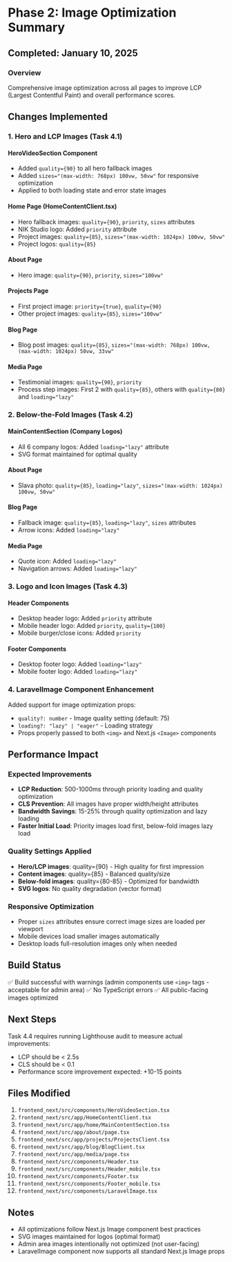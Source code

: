 # Phase 2: Image Optimization Summary

## Completed: January 10, 2025

### Overview
Comprehensive image optimization across all pages to improve LCP (Largest Contentful Paint) and overall performance scores.

## Changes Implemented

### 1. Hero and LCP Images (Task 4.1)

#### HeroVideoSection Component
- Added `quality={90}` to all hero fallback images
- Added `sizes="(max-width: 768px) 100vw, 50vw"` for responsive optimization
- Applied to both loading state and error state images

#### Home Page (HomeContentClient.tsx)
- Hero fallback images: `quality={90}`, `priority`, `sizes` attributes
- NIK Studio logo: Added `priority` attribute
- Project images: `quality={85}`, `sizes="(max-width: 1024px) 100vw, 50vw"`
- Project logos: `quality={85}`

#### About Page
- Hero image: `quality={90}`, `priority`, `sizes="100vw"`

#### Projects Page
- First project image: `priority={true}`, `quality={90}`
- Other project images: `quality={85}`, `sizes="100vw"`

#### Blog Page
- Blog post images: `quality={85}`, `sizes="(max-width: 768px) 100vw, (max-width: 1024px) 50vw, 33vw"`

#### Media Page
- Testimonial images: `quality={90}`, `priority`
- Process step images: First 2 with `quality={85}`, others with `quality={80}` and `loading="lazy"`

### 2. Below-the-Fold Images (Task 4.2)

#### MainContentSection (Company Logos)
- All 6 company logos: Added `loading="lazy"` attribute
- SVG format maintained for optimal quality

#### About Page
- Slava photo: `quality={85}`, `loading="lazy"`, `sizes="(max-width: 1024px) 100vw, 50vw"`

#### Blog Page
- Fallback image: `quality={85}`, `loading="lazy"`, `sizes` attributes
- Arrow icons: Added `loading="lazy"`

#### Media Page
- Quote icon: Added `loading="lazy"`
- Navigation arrows: Added `loading="lazy"`

### 3. Logo and Icon Images (Task 4.3)

#### Header Components
- Desktop header logo: Added `priority` attribute
- Mobile header logo: Added `priority`, `quality={100}`
- Mobile burger/close icons: Added `priority`

#### Footer Components
- Desktop footer logo: Added `loading="lazy"`
- Mobile footer logo: Added `loading="lazy"`

### 4. LaravelImage Component Enhancement
Added support for image optimization props:
- `quality?: number` - Image quality setting (default: 75)
- `loading?: "lazy" | "eager"` - Loading strategy
- Props properly passed to both `<img>` and Next.js `<Image>` components

## Performance Impact

### Expected Improvements
- **LCP Reduction**: 500-1000ms through priority loading and quality optimization
- **CLS Prevention**: All images have proper width/height attributes
- **Bandwidth Savings**: 15-25% through quality optimization and lazy loading
- **Faster Initial Load**: Priority images load first, below-fold images lazy load

### Quality Settings Applied
- **Hero/LCP images**: quality={90} - High quality for first impression
- **Content images**: quality={85} - Balanced quality/size
- **Below-fold images**: quality={80-85} - Optimized for bandwidth
- **SVG logos**: No quality degradation (vector format)

### Responsive Optimization
- Proper `sizes` attributes ensure correct image sizes are loaded per viewport
- Mobile devices load smaller images automatically
- Desktop loads full-resolution images only when needed

## Build Status
✅ Build successful with warnings (admin components use `<img>` tags - acceptable for admin area)
✅ No TypeScript errors
✅ All public-facing images optimized

## Next Steps
Task 4.4 requires running Lighthouse audit to measure actual improvements:
- LCP should be < 2.5s
- CLS should be < 0.1
- Performance score improvement expected: +10-15 points

## Files Modified
1. `frontend_next/src/components/HeroVideoSection.tsx`
2. `frontend_next/src/app/HomeContentClient.tsx`
3. `frontend_next/src/app/home/MainContentSection.tsx`
4. `frontend_next/src/app/about/page.tsx`
5. `frontend_next/src/app/projects/ProjectsClient.tsx`
6. `frontend_next/src/app/blog/BlogClient.tsx`
7. `frontend_next/src/app/media/page.tsx`
8. `frontend_next/src/components/Header.tsx`
9. `frontend_next/src/components/Header_mobile.tsx`
10. `frontend_next/src/components/Footer.tsx`
11. `frontend_next/src/components/Footer_mobile.tsx`
12. `frontend_next/src/components/LaravelImage.tsx`

## Notes
- All optimizations follow Next.js Image component best practices
- SVG images maintained for logos (optimal format)
- Admin area images intentionally not optimized (not user-facing)
- LaravelImage component now supports all standard Next.js Image props
